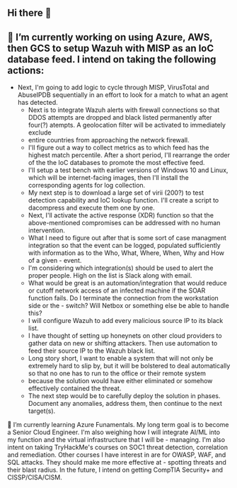 ## Hi there 👋

## 🔭 I’m currently working on using Azure, AWS, then GCS to setup Wazuh with MISP as an IoC database feed. I intend on taking the following actions:
- Next, I'm going to add logic to cycle through MISP, VirusTotal and AbuseIPDB sequentially in an effort to look for a match to what an agent has detected.
    - Next is to integrate Wazuh alerts with firewall connections so that DDOS attempts are dropped and black listed permanently after four(?) atempts. A geolocation filter will be activated to immediately exclude
    - entire countries from approaching the network firewall.
    - I'll figure out a way to collect metrics as to which feed has the highest match percentile. After a short period, I'll rearrange the order of the the IoC databases to promote the most effective feed.
    - I'll setup a test bench with earlier versions of Windows 10 and Linux, which will be internet-facing images, then I'll install the corresponding agents for log collection.
    - My next step is to download a large set of virii (200?) to test detection capability and IoC lookup function. I'll create a script to dacompress and execute them one by one.
    - Next, I'll activate the active response (XDR) function so that the above-mentioned compromises can be addressed with no human intervention.
    - What I need to figure out after that is some sort of case managment integration so that the event can be logged, populated sufficiently with information as to the Who, What, Where, When, Why and How of a given     - event.
    - I'm considering which integration(s) should be used to alert the proper people. High on the list is Slack along with email.
    - What would be great is an automation/integration that would reduce or cutoff network access of an infected machine if the SOAR function fails. Do I terminate the connection from the workstation side or the         - switch? Will Netbox or something else be able to handle this?
    - I will configure Wazuh to add every malicious source IP to its black list.
    - I have thought of setting up honeynets on other cloud providers to gather data on new or shifting attackers. Then use automation to feed their source IP to the Wazuh black list.
    - Long story short, I want to enable a system that will not only be extremely hard to slip by, but it will be bolstered to deal automatically so that no one has to run to the office or their remote system 
    - because the solution would have either eliminated or somehow effectively contained the threat.
    - The next step would be to carefully deploy the solution in phases. Document any anomalies, address them, then continue to the next target(s).
    
🌱 I’m currently learning Azure Funamentals. My long term goal is to become a Senior Cloud Engineer. I'm also weighing how I will integrate AI/ML into my function and the virtual infrastructure that I will be
    - managing.
    I'm also intent on taking TryHackMe's courses on SOC1 threat detection, correlation and remediation. Other courses I have interest in are for OWASP, WAF, and SQL attacks. They should make me more effective at
    - spotting threats and their blast radius. In the future, I intend on getting CompTIA Security+ and CISSP/CISA/CISM.
<!--
**RedBar0n95/RedBar0n95** is a ✨ _special_ ✨ repository because its `README.md` (this file) appears on your GitHub profile.

Here are some ideas to get you started:

## 🔭 I’m currently working on using Azure, AWS, then GCS to setup Wazuh with MISP as an IoC database feed. I intend on taking the following actions:
    - Next, I'm going to add logic to cycle through MISP, VirusTotal and AbuseIPDB sequentially in an effort to look for a match to what an agent has detected.
    - Next is to integrate Wazuh alerts with firewall connections so that DDOS attempts are dropped and black listed permanently after four(?) atempts. A geolocation filter will be activated to immediately exclude
    - entire countries from approaching the network firewall.
    - I'll figure out a way to collect metrics as to which feed has the highest match percentile. After a short period, I'll rearrange the order of the the IoC databases to promote the most effective feed.
    - I'll setup a test bench with earlier versions of Windows 10 and Linux, which will be internet-facing images, then I'll install the corresponding agents for log collection.
    - My next step is to download a large set of virii (200?) to test detection capability and IoC lookup function. I'll create a script to dacompress and execute them one by one.
    - Next, I'll activate the active response (XDR) function so that the above-mentioned compromises can be addressed with no human intervention.
    - What I need to figure out after that is some sort of case managment integration so that the event can be logged, populated sufficiently with information as to the Who, What, Where, When, Why and How of a given     - event.
    - I'm considering which integration(s) should be used to alert the proper people. High on the list is Slack along with email.
    - What would be great is an automation/integration that would reduce or cutoff network access of an infected machine if the SOAR function fails. Do I terminate the connection from the workstation side or the         - switch? Will Netbox or something else be able to handle this?
    - I will configure Wazuh to add every malicious source IP to its black list.
    - I have thought of setting up honeynets on other cloud providers to gather data on new or shifting attackers. Then use automation to feed their source IP to the Wazuh black list.
    - Long story short, I want to enable a system that will not only be extremely hard to slip by, but it will be bolstered to deal automatically so that no one has to run to the office or their remote system 
    - because the solution would have either eliminated or somehow effectively contained the threat.
    - The next step would be to carefully deploy the solution in phases. Document any anomalies, address them, then continue to the next target(s).
    
🌱 I’m currently learning Azure Funamentals. My long term goal is to become a Senior Cloud Engineer. I'm also weighing how I will integrate AI/ML into my function and the virtual infrastructure that I will be
    - managing.
    I'm also intent on taking TryHackMe's courses on SOC1 threat detection, correlation and remediation. Other courses I have interest in are for OWASP, WAF, and SQL attacks. They should make me more effective at
    - spotting threats and their blast radius. In the future, I intend on getting CompTIA Security+ and CISSP/CISA/CISM.
- 👯 I’m looking to collaborate on ...
- 🤔 I’m looking for help with ...
- 💬 Ask me about ...
- 📫 How to reach me: ...
- 😄 Pronouns: ...
- ⚡ Fun fact: ...
-->
